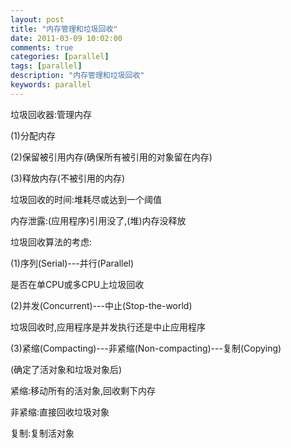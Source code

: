 ```yaml
---
layout: post
title: "内存管理和垃圾回收"
date: 2011-03-09 10:02:00 
comments: true
categories: [parallel]
tags: [parallel]
description: "内存管理和垃圾回收"
keywords: parallel
---
```



 
  垃圾回收器:管理内存
 
 
  (1)分配内存
 
 
  (2)保留被引用内存(确保所有被引用的对象留在内存)
 
 
  (3)释放内存(不被引用的内存)
 
 
 
 
  垃圾回收的时间:堆耗尽或达到一个阈值
 
 
 
 
  内存泄露:(应用程序)引用没了,(堆)内存没释放
 
 
 
 
  垃圾回收算法的考虑:
 
 
  (1)序列(Serial)---并行(Parallel)
 
 
  是否在单CPU或多CPU上垃圾回收
 
 
  (2)并发(Concurrent)---中止(Stop-the-world)
 
 
  垃圾回收时,应用程序是并发执行还是中止应用程序
 
 
  (3)紧缩(Compacting)---非紧缩(Non-compacting)---复制(Copying)
 
 
  (确定了活对象和垃圾对象后)
 
 
  紧缩:移动所有的活对象,回收剩下内存
 
 
  非紧缩:直接回收垃圾对象
 
 
  复制:复制活对象
 
 
 


